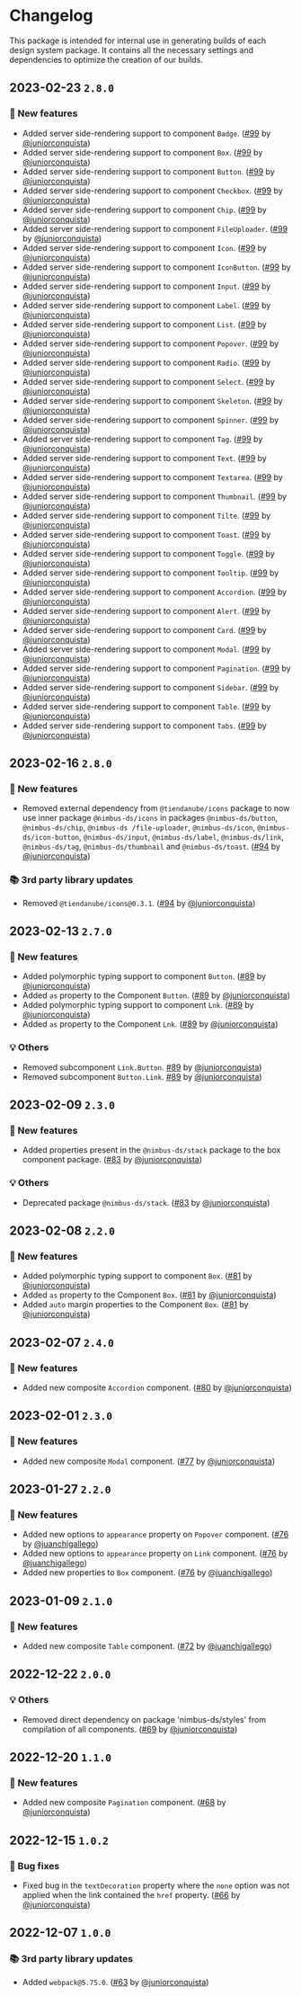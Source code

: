 # Changelog

This package is intended for internal use in generating builds of each design system package. It contains all the necessary settings and dependencies to optimize the creation of our builds.

## 2023-02-23 `2.8.0`

### 🎉 New features

- Added server side-rendering support to component `Badge`. ([#99](https://github.com/TiendaNube/nimbus-design-system/pull/99) by [@juniorconquista](https://github.com/juniorconquista))
- Added server side-rendering support to component `Box`. ([#99](https://github.com/TiendaNube/nimbus-design-system/pull/99) by [@juniorconquista](https://github.com/juniorconquista))
- Added server side-rendering support to component `Button`. ([#99](https://github.com/TiendaNube/nimbus-design-system/pull/99) by [@juniorconquista](https://github.com/juniorconquista))
- Added server side-rendering support to component `Checkbox`. ([#99](https://github.com/TiendaNube/nimbus-design-system/pull/99) by [@juniorconquista](https://github.com/juniorconquista))
- Added server side-rendering support to component `Chip`. ([#99](https://github.com/TiendaNube/nimbus-design-system/pull/99) by [@juniorconquista](https://github.com/juniorconquista))
- Added server side-rendering support to component `FileUploader`. ([#99](https://github.com/TiendaNube/nimbus-design-system/pull/99) by [@juniorconquista](https://github.com/juniorconquista))
- Added server side-rendering support to component `Icon`. ([#99](https://github.com/TiendaNube/nimbus-design-system/pull/99) by [@juniorconquista](https://github.com/juniorconquista))
- Added server side-rendering support to component `IconButton`. ([#99](https://github.com/TiendaNube/nimbus-design-system/pull/99) by [@juniorconquista](https://github.com/juniorconquista))
- Added server side-rendering support to component `Input`. ([#99](https://github.com/TiendaNube/nimbus-design-system/pull/99) by [@juniorconquista](https://github.com/juniorconquista))
- Added server side-rendering support to component `Label`. ([#99](https://github.com/TiendaNube/nimbus-design-system/pull/99) by [@juniorconquista](https://github.com/juniorconquista))
- Added server side-rendering support to component `List`. ([#99](https://github.com/TiendaNube/nimbus-design-system/pull/99) by [@juniorconquista](https://github.com/juniorconquista))
- Added server side-rendering support to component `Popover`. ([#99](https://github.com/TiendaNube/nimbus-design-system/pull/99) by [@juniorconquista](https://github.com/juniorconquista))
- Added server side-rendering support to component `Radio`. ([#99](https://github.com/TiendaNube/nimbus-design-system/pull/99) by [@juniorconquista](https://github.com/juniorconquista))
- Added server side-rendering support to component `Select`. ([#99](https://github.com/TiendaNube/nimbus-design-system/pull/99) by [@juniorconquista](https://github.com/juniorconquista))
- Added server side-rendering support to component `Skeleton`. ([#99](https://github.com/TiendaNube/nimbus-design-system/pull/99) by [@juniorconquista](https://github.com/juniorconquista))
- Added server side-rendering support to component `Spinner`. ([#99](https://github.com/TiendaNube/nimbus-design-system/pull/99) by [@juniorconquista](https://github.com/juniorconquista))
- Added server side-rendering support to component `Tag`. ([#99](https://github.com/TiendaNube/nimbus-design-system/pull/99) by [@juniorconquista](https://github.com/juniorconquista))
- Added server side-rendering support to component `Text`. ([#99](https://github.com/TiendaNube/nimbus-design-system/pull/99) by [@juniorconquista](https://github.com/juniorconquista))
- Added server side-rendering support to component `Textarea`. ([#99](https://github.com/TiendaNube/nimbus-design-system/pull/99) by [@juniorconquista](https://github.com/juniorconquista))
- Added server side-rendering support to component `Thumbnail`. ([#99](https://github.com/TiendaNube/nimbus-design-system/pull/99) by [@juniorconquista](https://github.com/juniorconquista))
- Added server side-rendering support to component `Tilte`. ([#99](https://github.com/TiendaNube/nimbus-design-system/pull/99) by [@juniorconquista](https://github.com/juniorconquista))
- Added server side-rendering support to component `Toast`. ([#99](https://github.com/TiendaNube/nimbus-design-system/pull/99) by [@juniorconquista](https://github.com/juniorconquista))
- Added server side-rendering support to component `Toggle`. ([#99](https://github.com/TiendaNube/nimbus-design-system/pull/99) by [@juniorconquista](https://github.com/juniorconquista))
- Added server side-rendering support to component `Tooltip`. ([#99](https://github.com/TiendaNube/nimbus-design-system/pull/99) by [@juniorconquista](https://github.com/juniorconquista))
- Added server side-rendering support to component `Accordion`. ([#99](https://github.com/TiendaNube/nimbus-design-system/pull/99) by [@juniorconquista](https://github.com/juniorconquista))
- Added server side-rendering support to component `Alert`. ([#99](https://github.com/TiendaNube/nimbus-design-system/pull/99) by [@juniorconquista](https://github.com/juniorconquista))
- Added server side-rendering support to component `Card`. ([#99](https://github.com/TiendaNube/nimbus-design-system/pull/99) by [@juniorconquista](https://github.com/juniorconquista))
- Added server side-rendering support to component `Modal`. ([#99](https://github.com/TiendaNube/nimbus-design-system/pull/99) by [@juniorconquista](https://github.com/juniorconquista))
- Added server side-rendering support to component `Pagination`. ([#99](https://github.com/TiendaNube/nimbus-design-system/pull/99) by [@juniorconquista](https://github.com/juniorconquista))
- Added server side-rendering support to component `Sidebar`. ([#99](https://github.com/TiendaNube/nimbus-design-system/pull/99) by [@juniorconquista](https://github.com/juniorconquista))
- Added server side-rendering support to component `Table`. ([#99](https://github.com/TiendaNube/nimbus-design-system/pull/99) by [@juniorconquista](https://github.com/juniorconquista))
- Added server side-rendering support to component `Tabs`. ([#99](https://github.com/TiendaNube/nimbus-design-system/pull/99) by [@juniorconquista](https://github.com/juniorconquista))

## 2023-02-16 `2.8.0`

### 🎉 New features

- Removed external dependency from `@tiendanube/icons` package to now use inner package `@nimbus-ds/icons` in packages `@nimbus-ds/button`, `@nimbus-ds/chip`, `@nimbus-ds /file-uploader`, `@nimbus-ds/icon`, `@nimbus-ds/icon-button`, `@nimbus-ds/input`, `@nimbus-ds/label`, `@nimbus-ds/link`, `@nimbus-ds/tag`, `@nimbus-ds/thumbnail` and `@nimbus-ds/toast`. ([#94](https://github.com/TiendaNube/nimbus-design-system/pull/#94) by [@juniorconquista](https://github.com/juniorconquista))

### 📚 3rd party library updates

- Removed `@tiendanube/icons@0.3.1`. ([#94](https://github.com/TiendaNube/nimbus-design-system/pull/#94) by [@juniorconquista](https://github.com/juniorconquista))

## 2023-02-13 `2.7.0`

### 🎉 New features

- Added polymorphic typing support to component `Button`. ([#89](https://github.com/TiendaNube/nimbus-design-system/pull/89) by [@juniorconquista](https://github.com/juniorconquista))
- Added `as` property to the Component `Button`. ([#89](https://github.com/TiendaNube/nimbus-design-system/pull/89) by [@juniorconquista](https://github.com/juniorconquista))
- Added polymorphic typing support to component `Lnk`. ([#89](https://github.com/TiendaNube/nimbus-design-system/pull/89) by [@juniorconquista](https://github.com/juniorconquista))
- Added `as` property to the Component `Lnk`. ([#89](https://github.com/TiendaNube/nimbus-design-system/pull/89) by [@juniorconquista](https://github.com/juniorconquista))

### 💡 Others

- Removed subcomponent `Link.Button`. [#89](https://github.com/TiendaNube/nimbus-design-system/pull/#89) by [@juniorconquista](https://github.com/juniorconquista))
- Removed subcomponent `Button.Link`. [#89](https://github.com/TiendaNube/nimbus-design-system/pull/#89) by [@juniorconquista](https://github.com/juniorconquista))

## 2023-02-09 `2.3.0`

### 🎉 New features

- Added properties present in the `@nimbus-ds/stack` package to the box component package. ([#83](https://github.com/TiendaNube/nimbus-design-system/pull/83) by [@juniorconquista](https://github.com/juniorconquista))

### 💡 Others

- Deprecated package `@nimbus-ds/stack`. ([#83](https://github.com/TiendaNube/nimbus-design-system/pull/83) by [@juniorconquista](https://github.com/juniorconquista))

## 2023-02-08 `2.2.0`

### 🎉 New features

- Added polymorphic typing support to component `Box`. ([#81](https://github.com/TiendaNube/nimbus-design-system/pull/81) by [@juniorconquista](https://github.com/juniorconquista))
- Added `as` property to the Component `Box`. ([#81](https://github.com/TiendaNube/nimbus-design-system/pull/81) by [@juniorconquista](https://github.com/juniorconquista))
- Added `auto` margin properties to the Component `Box`. ([#81](https://github.com/TiendaNube/nimbus-design-system/pull/81) by [@juniorconquista](https://github.com/juniorconquista))

## 2023-02-07 `2.4.0`

### 🎉 New features

- Added new composite `Accordion` component. ([#80](https://github.com/TiendaNube/nimbus-design-system/pull/80) by [@juniorconquista](https://github.com/juniorconquista))

## 2023-02-01 `2.3.0`

### 🎉 New features

- Added new composite `Modal` component. ([#77](https://github.com/TiendaNube/nimbus-design-system/pull/77) by [@juniorconquista](https://github.com/juniorconquista))

## 2023-01-27 `2.2.0`

### 🎉 New features

- Added new options to `appearance` property on `Popover` component. ([#76](https://github.com/TiendaNube/nimbus-design-system/pull/76) by [@juanchigallego](https://github.com/juanchigallego))
- Added new options to `appearance` property on `Link` component. ([#76](https://github.com/TiendaNube/nimbus-design-system/pull/76) by [@juanchigallego](https://github.com/juanchigallego))
- Added new properties to `Box` component. ([#76](https://github.com/TiendaNube/nimbus-design-system/pull/76) by [@juanchigallego](https://github.com/juanchigallego))

## 2023-01-09 `2.1.0`

### 🎉 New features

- Added new composite `Table` component. ([#72](https://github.com/TiendaNube/nimbus-design-system/pull/72) by [@juanchigallego](https://github.com/juanchigallego))

## 2022-12-22 `2.0.0`

### 💡 Others

- Removed direct dependency on package 'nimbus-ds/styles' from compilation of all components. ([#69](https://github.com/TiendaNube/nimbus-design-system/pull/69) by [@juniorconquista](https://github.com/juniorconquista))

## 2022-12-20 `1.1.0`

### 🎉 New features

- Added new composite `Pagination` component. ([#68](https://github.com/TiendaNube/nimbus-design-system/pull/68) by [@juniorconquista](https://github.com/juniorconquista))

## 2022-12-15 `1.0.2`

### 🐛 Bug fixes

- Fixed bug in the `textDecoration` property where the `none` option was not applied when the link contained the `href` property. ([#66](https://github.com/TiendaNube/nimbus-design-system/pull/66) by [@juniorconquista](https://github.com/juniorconquista))

## 2022-12-07 `1.0.0`

### 📚 3rd party library updates

- Added `webpack@5.75.0`. ([#63](https://github.com/TiendaNube/nimbus-design-system/pull/63) by [@juniorconquista](https://github.com/juniorconquista))
